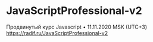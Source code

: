 # JavaScriptProfessional-v2
Продвинутый курс Javascript • 11.11.2020 MSK (UTC+3)
https://radif.ru/JavaScriptProfessional-v2

